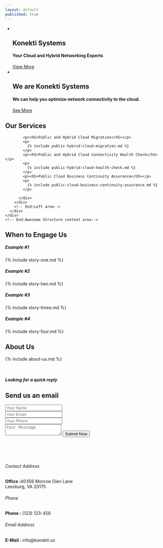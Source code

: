```yaml
---
layout: default
published: true
---
```

 
<section class="services-outer-area" id="home">
  <div class="main-banner">
    <a href="#" name="scroll-top-div"></a>
    <div class="overlay-mask">
      <div class="container">
        <!-- Start:Slider area -->
        <div class="slider">
          <div class="flexslider">
            <ul class="slides">
                <!-- Start: Banner Slide 01 -->
              <li>
                <img alt="" src="{{ site.baseurl }}/assets/banner-1.png" >
                <div class="caption">
                  <h2>Konekti Systems</h2>
                  <h4>Your Cloud and Hybrid Networking Experts</h4>
                  <a class="button-large" href="#">View More</a>
                </div>
              </li>
              <!-- End: Banner Slide 01 -->
              <!-- Start: Banner Slide 02 -->
              <li>
                <img alt="" src="{{ site.baseurl }}/assets/consult.png">
                <div class="caption">
                  <h2>We are Konekti Systems</h2>
                  <h4>We can help you optimize network connectivity to the cloud.</h4>
                  <a class="button-large" href="#">See More</a>
                </div>
              </li>
                <!-- End: Banner Slide 02 -->
            </ul>
          </div>
        </div>
        <!-- End:Slider area -->
      </div>
    </div>
  </div>
</section>
  <!-- =================================================
  Banner Area End -->
  <!-- Services Content Area  Start 
  ====================================================== -->
  <section class="about-text-outer-area" id="services">
    <!-- Start:Services content area-->
    <div class="container">
      <div class="content-area">
        <!-- Start:Left area-->
        <div class="col-md-12">
          <div class="main-title left-align">
              <h1>Our Services</h1>
          </div>
          <div class="text-box">

            <p><h5>Public and Hybrid Cloud Migration</h5></p>
            <p>
              {% include public-hybrid-cloud-migration.md %}
            </p>
            <p><h5>Public and Hybrid Cloud Connectivity Health Check</h5></p>
            <p>
              {% include public-hybrid-cloud-health-check.md %}
            </p>
            <p><h5>Public Cloud Business Continuity Assurance</h5></p>
            <p>
              {% include public-cloud-business-continuity-assurance.md %}
            </p>

          </div>
        </div>			
        <!-- End:Left area-->      
      </div>
    </div>
    <!-- End:Awesome Structure content area-->
  </section>
  <!-- =================================================
  When to Engage Us Content Area  End -->   
  <!-- When to Engage Us Content Area  Start 
  ====================================================== -->
  <section class="about-text-outer-area" id="engage">
    <!-- Start:Engage content area-->
    <div class="container">
      <div class="content-area">
        <!-- Start:Left area-->
        <div class="col-md-12">
          <div class="main-title left-align">
              <h1>When to Engage Us</h1>
          </div>
          <div class="text-box">
              <p> <h5>Example #1 </h5></p>
              <p> {% include story-one.md %} </p>
              <p> <h5>Example #2 </h5></p>
              <p> {% include story-two.md %} </p>
              <p> <h5>Example #3 </h5></p>
              <p> {% include story-three.md %} </p>
              <p> <h5>Example #4 </h5></p>
              <p> {% include story-four.md %} </p>
          </div>
        </div>			
        <!-- End:Left area-->      
      </div>
    </div>
    <!-- End:Awesome Structure content area-->
  </section>
  <!-- =================================================
  When to Engage Us Content Area  End -->   
  <!-- Testimonials Area Start 
  ====================================================== -->
  <div style="display:none">
  <section class="testimonials-area-outer light-grey" id="testimonials">
  <div class="container">
    <div class="content-area">
      <div class="main-title">
        <h5><span>Meet our happy clients</span></h5>
        <h2>Testimonials</h2>
      </div>
      <!-- Start: Testimonials -->
      <div class="testimonials-detail-sec">
        <!-- Loop through testimonials -->
        {% for client in site.data.testimonials %}
        <div class="col-md-4">
          <div class="testimonial-member">
            <div class="testimonial-box">	
              <div class="text-box">
                <center>
                  <h5>{{ client.name }}</h5>
                  <h6>{{ client.location }}</h6>
                  <hr>
                  <p>{{ client.description }}</p>
                </center>
              </div>
            </div>
          </div>
        </div>
        {% endfor %}        
      </div>
      <!-- End: Testimonials -->
    </div>
  </div>
  </section>
  <!-- =================================================
  Testimonials Area End -->
  </div>
  <!-- Key Skills Area  Start 
  ====================================================== -->
  <section class="key-skills-outer-area" id="about">
    <div class="container">
      <div class="content-area"> 
        <!-- Start:Right area-->
        <div class="right-side col-md-6">
            <div class="main-title left-align">
              <h1>About Us</h1>
              <p> {% include about-us.md %} </p>
              <br>
            </div>
        </div>
        <!-- End:Right area-->
        <!-- Start:Left area-->
        <div class="left-side col-md-6">
            <div class="img-holder">
                <img src="{{ site.baseurl }}/assets/icons-1cs-v3-06.png" alt=""> 
            </div>
        </div>
        <!-- End:Left area-->
      </div>
    </div>
  </section>
  <!-- =================================================
      Home Fun Fact Area Start 
  ====================================================== -->
  <section class="home-fun-fact-area-outer-sec">
      <div class="home-fun-fact-area">
          <div class="container">
              <div style="display:none" class="fun-fact-sec">
                  <!-- Start:Fun Fact Items -->
                  <ul class="fun-fact-items">
                      <!-- Loop through fun facts -->
                      {% for fact in site.data.facts %}
                      <li>
                          <div class="icon"><i class="fa fa-{{ fact.icon }}" aria-hidden="true"></i></div>
                          <div class="text">
                              <h2>{{ fact.number }}</h2>
                              <p>{{ fact.text }}Clients</p>
                          </div>	
                      </li>
                      {% endfor %}
                  </ul>
                  <!-- End:Fun Fact Items -->
              </div>
          </div>
          </div>
  </section>
  <!-- =================================================
   Content Area Start 
  ====================================================== -->
  <section class="contact-area-outer  "  id="contact-us">
  <div class="contact-form-sec ">
        <!-- Start: Form Area -->
          <div class="container">
              <div class="content-area clearfix">
                  <div class="main-title">
                    <h5>Looking for a quick reply</h5>
                      <h1>Send us an email</h1>
                  </div>
                  <div class="form-sec">
                      <form name="contact" action="https://formspree.io/{{ site.email }}" method="POST" id = 'enquire'>
                          <div class="col-md-4">
                              <input type="text" id="contact-name" name = 'Name' placeholder="Your Name" class="text-field-box ">
                          </div>
                          <div class="col-md-4">
                              <input type="text" id="contact-email" name="_replyto" placeholder="Your Email" class="text-field-box ">
                          </div>
                          <div class="col-md-4">
                              <input type="text" id="contact-number" name = 'Mobile' placeholder="Your Phone" class="text-field-box ">
                          </div>
                          <div class="col-md-12">
                              <textarea id="contact-msg" class="text-field-box" name = 'Message' placeholder="Your Message"></textarea>
                              <button name="contact" type="submit" id="contact-submit" class="button-medium">Submit Now</button>
                          </div>
                          <div class="error-item">
                              <div id="contact-loading" style="display: none;"> Email Sending... </div>
                              <div id="contact-success" style="display: none;"> 
                                  Your message sent sucessfully to our team and they will be in touch with you asap. 
                              </div>
                              <div id="contact-failed" style="display: none;"> 
                                  Error! Message sending failed, try again soon. 
                              </div>
                          </div> 
                      </form>
                  </div>	
              </div>
          </div> 
          <!-- End: Form Area -->
      </div>    
  <!-- Start:Contact Details Area -->
    <div class="contact-sec-contents">
      <div class="container"><br><br><br>
                <div class="contact-info">
                    <!-- Start:Phone Number -->
          <div class="col-md-4">
            <div class="features-box">
              <div class="features-icon"><i class="fa fa-building-o"></i></div>
              <div class="features-text">
                <h6>Contact Address</h6>
                <p><strong>Office :</strong>40356 Monroe Glen Lane<br>
                  Leesburg, VA 20175</p>
              </div>
            </div>
          </div>
                      <!-- End:Phone Number -->     
                      <!-- Start:Address -->
          <div class="col-md-4">
            <div class="features-box">
              <div class="features-icon"><i class="fa fa-phone"></i></div>
              <div class="features-text">
                <h6>Phone</h6>
                <p><strong>Phone :</strong> (123) 123-456</p>
              </div>
            </div>
          </div>
                      <!-- End:Address -->    
                      <!-- Start:Email -->
          <div class="col-md-4">
            <div class="features-box">
              <div class="features-icon"> <i class="fa fa-envelope-o"></i></div>
              <div class="features-text">
                <h6>Email Address</h6>
                <p><strong>E-Mail :</strong> 
                   info@konekti.us
                </p>
              </div>
            </div>
          </div>
                      <!-- End:Email -->
        </div>
      </div>
    </div>
  <!-- End:Contact Details Area -->
      <!-- Start:
  <div class="map-area">
    <iframe src="https://www.google.com/maps/embed?pb=!1m14!1m8!1m3!1d14604.264638061977!2d90.37898279999999!3d23.7806583!3m2!1i1024!2i768!4f13.1!3m3!1m2!1s0x0%3A0x3ebb5b921e528ab!2z4Kas4Ka-4KaC4Kay4Ka-4Kam4KeH4Ka2IOCmrOCmv-CmruCmvuCmqCDgpqzgpr7gprngpr_gpqjgp4Ag4Kav4Ka-4Kam4KeB4KaY4Kaw!5e0!3m2!1sbn!2sbd!4v1494351475759" width="100%" height="290" frameborder="0" style="border:0" allowfullscreen></iframe>
  </div> 
  ================================================
  End:Map Area -->  
</section>

